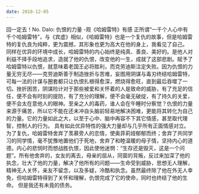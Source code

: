 ```yaml
---
date: 2018-12-05
---
```


回一定去！No.
Dalo:
仇恨的力量 -观《哈姆雷特》有感
正所谓“一千个人心中有千个哈姆雷特”，与《宾虚》相似，《哈姆雷特》也是一个复仇的故事，但是哈姆雷特的复仇良为纯粹，更为震撼，其形象也更为高大在他的身上，我看见了自己。
同样在优异的环境中成长，哈姆雷特的内心始终是纯真、善良、美好的。是他人对利益不择手段地追求，造就了他的仇恨，改变他的一生，成就了这部悲剧。赋予了哈姆雷特以仇恨，就意味着老国王必将胜利，而克劳迪斯注定失败。因为仇恨的力量无穷无尽——克劳迪斯善于制造挫折与苦难，妄图用阴谋与毒刃终结哈姆雷特，可每一法的计谋与圈套都只让仇恨扎根得愈深，燃烧得愈旺，直到最后吞噬了一切。挫折困苦，阴谋险计对于那些被爱和关怀着的人是致命的威胁，有了充足的信任，便不会有时刻的提防，有了充分的理解，便不会毫无破绽，有了持久的关爱，便不会太在意他人的眼神。至亲之人的毒药，谁人会在午睡时分察觉？仇恨的力量来源于痛苦，所以它不能在还未冲自头脑前轻易地解决困难，更能将其转化为自己的力量。它的力量如此之大，以至于心中、脑中再容不下其它情感，甚至取代理智，控制人的行为。
具有如此优异特性的强大力量却与几乎所有正面情感对立。为了复仇，哈姆雷特舍弃了羡慕旁人的恋情，使奥菲莉娅郁郁而终；舍弃了共同学习的同学情，毫不犹豫地置他们于死地，舍弃了和睦温暖的母子情，坚持内心的道德。内心的悲悯时而想战胜仇恨，因此使他迷惘：“生存还是毁灭，这是一个问题”。所有他舍弃的，女友的离去，母亲的屈从，同窗的背叛，反过来加深了他的执念，壮大了他的力量，解决了他所有的问题——生命受到威胁，思想无人理解，精神无人关怀，亲友不留念，以及多疑，冷酷和执念。虽然最终除了他在外无人幸免，但哈姆雷特得到了关怀和理解，仇恨完成了它的使命，同时也终结了他的生命。
但是我还有未竟的债务。
